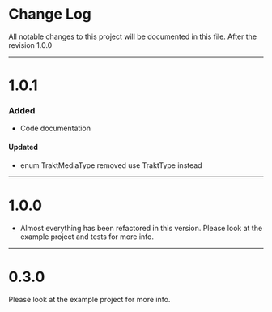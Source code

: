 # Change Log
All notable changes to this project will be documented in this file.
After the revision 1.0.0

---

# 1.0.1

### Added
- Code documentation
#### Updated
- enum TraktMediaType removed use TraktType instead

---

# 1.0.0
- Almost everything has been refactored in this version.
Please look at the example project and tests for more info.

---

# 0.3.0

Please look at the example project for more info.